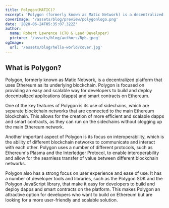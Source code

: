 ```yaml
---
title: Polygon(MATIC)?
excerpt: 'Polygon (formerly known as Matic Network) is a decentralized platform that uses Ethereum as its underlying blockchain....'
coverImage: '/assets/blog/preview/polygonlogo.png'
date: '2020-06-24T05:35:07.322Z'
author: 
  name: Robert Lawrence (CTO & Lead Developer)
  picture: '/assets/blog/authors/Rpb.jpeg'
ogImage:
  url: '/assets/blog/hello-world/cover.jpg'
---
```


## What is Polygon?

Polygon, formerly known as Matic Network, is a decentralized platform that uses Ethereum as its underlying blockchain. Polygon is focused on providing an easy and scalable way for developers to build and deploy decentralized applications (dapps) and smart contracts on Ethereum.

One of the key features of Polygon is its use of sidechains, which are separate blockchain networks that are connected to the main Ethereum blockchain. This allows for the creation of more efficient and scalable dapps and smart contracts, as they can run on the sidechains without clogging up the main Ethereum network.

Another important aspect of Polygon is its focus on interoperability, which is the ability of different blockchain networks to communicate and interact with each other. Polygon uses a number of different protocols, such as Ethereum's Plasma and the Interledger Protocol, to enable interoperability and allow for the seamless transfer of value between different blockchain networks.

Polygon also has a strong focus on user experience and ease of use. It has a number of developer tools and libraries, such as the Polygon SDK and the Polygon JavaScript library, that make it easy for developers to build and deploy dapps and smart contracts on the platform. This makes Polygon an attractive option for developers who want to build on Ethereum but are looking for a more user-friendly and scalable solution.
